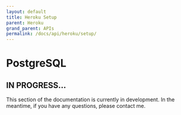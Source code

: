 ```yaml
---
layout: default
title: Heroku Setup
parent: Heroku
grand_parent: APIs
permalink: /docs/api/heroku/setup/
---
```


# PostgreSQL

<!-- GETTING STARTED -->
## IN PROGRESS...

This section of the documentation is currently in development. In the meantime, if you have any questions, please contact me.
